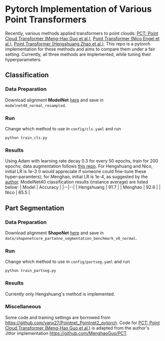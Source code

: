 # Pytorch Implementation of Various Point Transformers

Recently, various methods applied transformers to point clouds: [PCT: Point Cloud Transformer (Meng-Hao Guo et al.)](https://arxiv.org/abs/2012.09688), [Point Transformer (Nico Engel et al.)](https://arxiv.org/abs/2011.00931), [Point Transformer (Hengshuang Zhao et al.)](https://arxiv.org/abs/2012.09164). This repo is a pytorch implementation for these methods and aims to compare them under a fair setting. Currently, all three methods are implemented, while tuning their hyperparameters.


## Classification
### Data Preparation
Download alignment **ModelNet** [here](https://shapenet.cs.stanford.edu/media/modelnet40_normal_resampled.zip) and save in `modelnet40_normal_resampled`.

### Run
Change which method to use in `config/cls.yaml` and run
```
python train_cls.py
```
### Results
Using Adam with learning rate decay 0.3 for every 50 epochs, train for 200 epochs; data augmentation follows [this repo](https://github.com/yanx27/Pointnet_Pointnet2_pytorch). For Hengshuang and Nico, initial LR is 1e-3 (I would appreciate if someone could fine-tune these hyper-paramters); for Menghao, initial LR is 1e-4, as suggested by the [author](https://github.com/MenghaoGuo). ModelNet40 classification results (instance average) are listed below:
| Model | Accuracy |
|--|--|
| Hengshuang | 91.7 |
| Menghao | 92.6 |
| Nico |  85.5 |


## Part Segmentation
### Data Preparation
Download alignment **ShapeNet** [here](https://shapenet.cs.stanford.edu/media/shapenetcore_partanno_segmentation_benchmark_v0_normal.zip) and save in `data/shapenetcore_partanno_segmentation_benchmark_v0_normal`.

### Run
Change which method to use in `config/partseg.yaml` and run
```
python train_partseg.py
```
### Results
Currently only Hengshuang's method is implemented.

### Miscellaneous
Some code and training settings are borrowed from https://github.com/yanx27/Pointnet_Pointnet2_pytorch.
Code for [PCT: Point Cloud Transformer (Meng-Hao Guo et al.)](https://arxiv.org/abs/2012.09688) is adapted from the author's Jittor implementation https://github.com/MenghaoGuo/PCT.

